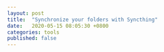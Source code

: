 ```yaml
---
layout: post
title:  "Synchronize your folders with Syncthing"
date:   2020-05-15 08:05:30 +0800
categories: tools
published: false
---
```

